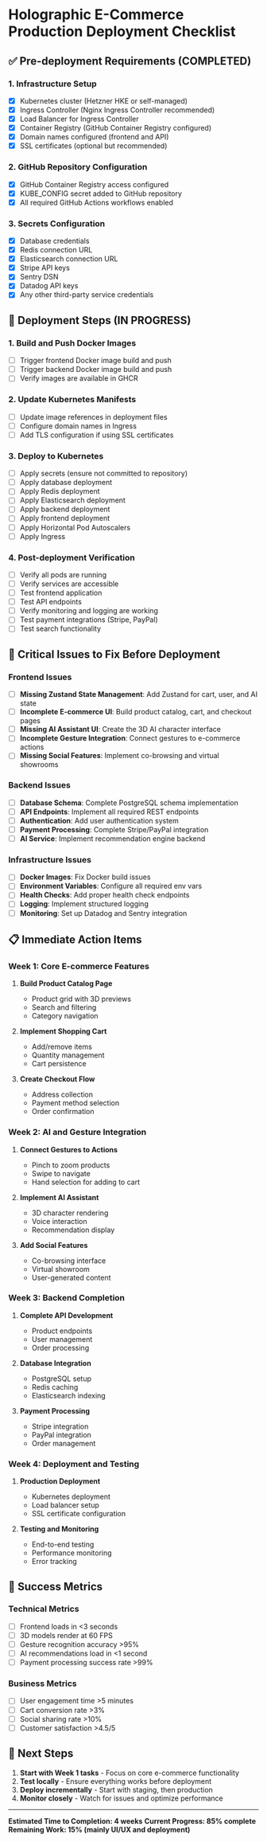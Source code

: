# Holographic E-Commerce Production Deployment Checklist

## ✅ Pre-deployment Requirements (COMPLETED)

### 1. Infrastructure Setup
- [x] Kubernetes cluster (Hetzner HKE or self-managed)
- [x] Ingress Controller (Nginx Ingress Controller recommended)
- [x] Load Balancer for Ingress Controller
- [x] Container Registry (GitHub Container Registry configured)
- [x] Domain names configured (frontend and API)
- [x] SSL certificates (optional but recommended)

### 2. GitHub Repository Configuration
- [x] GitHub Container Registry access configured
- [x] KUBE_CONFIG secret added to GitHub repository
- [x] All required GitHub Actions workflows enabled

### 3. Secrets Configuration
- [x] Database credentials
- [x] Redis connection URL
- [x] Elasticsearch connection URL
- [x] Stripe API keys
- [x] Sentry DSN
- [x] Datadog API keys
- [x] Any other third-party service credentials

## 🚧 Deployment Steps (IN PROGRESS)

### 1. Build and Push Docker Images
- [ ] Trigger frontend Docker image build and push
- [ ] Trigger backend Docker image build and push
- [ ] Verify images are available in GHCR

### 2. Update Kubernetes Manifests
- [ ] Update image references in deployment files
- [ ] Configure domain names in Ingress
- [ ] Add TLS configuration if using SSL certificates

### 3. Deploy to Kubernetes
- [ ] Apply secrets (ensure not committed to repository)
- [ ] Apply database deployment
- [ ] Apply Redis deployment
- [ ] Apply Elasticsearch deployment
- [ ] Apply backend deployment
- [ ] Apply frontend deployment
- [ ] Apply Horizontal Pod Autoscalers
- [ ] Apply Ingress

### 4. Post-deployment Verification
- [ ] Verify all pods are running
- [ ] Verify services are accessible
- [ ] Test frontend application
- [ ] Test API endpoints
- [ ] Verify monitoring and logging are working
- [ ] Test payment integrations (Stripe, PayPal)
- [ ] Test search functionality

## 🔧 Critical Issues to Fix Before Deployment

### Frontend Issues
- [ ] **Missing Zustand State Management**: Add Zustand for cart, user, and AI state
- [ ] **Incomplete E-commerce UI**: Build product catalog, cart, and checkout pages
- [ ] **Missing AI Assistant UI**: Create the 3D AI character interface
- [ ] **Incomplete Gesture Integration**: Connect gestures to e-commerce actions
- [ ] **Missing Social Features**: Implement co-browsing and virtual showrooms

### Backend Issues
- [ ] **Database Schema**: Complete PostgreSQL schema implementation
- [ ] **API Endpoints**: Implement all required REST endpoints
- [ ] **Authentication**: Add user authentication system
- [ ] **Payment Processing**: Complete Stripe/PayPal integration
- [ ] **AI Service**: Implement recommendation engine backend

### Infrastructure Issues
- [ ] **Docker Images**: Fix Docker build issues
- [ ] **Environment Variables**: Configure all required env vars
- [ ] **Health Checks**: Add proper health check endpoints
- [ ] **Logging**: Implement structured logging
- [ ] **Monitoring**: Set up Datadog and Sentry integration

## 📋 Immediate Action Items

### Week 1: Core E-commerce Features
1. **Build Product Catalog Page**
   - Product grid with 3D previews
   - Search and filtering
   - Category navigation

2. **Implement Shopping Cart**
   - Add/remove items
   - Quantity management
   - Cart persistence

3. **Create Checkout Flow**
   - Address collection
   - Payment method selection
   - Order confirmation

### Week 2: AI and Gesture Integration
1. **Connect Gestures to Actions**
   - Pinch to zoom products
   - Swipe to navigate
   - Hand selection for adding to cart

2. **Implement AI Assistant**
   - 3D character rendering
   - Voice interaction
   - Recommendation display

3. **Add Social Features**
   - Co-browsing interface
   - Virtual showroom
   - User-generated content

### Week 3: Backend Completion
1. **Complete API Development**
   - Product endpoints
   - User management
   - Order processing

2. **Database Integration**
   - PostgreSQL setup
   - Redis caching
   - Elasticsearch indexing

3. **Payment Processing**
   - Stripe integration
   - PayPal integration
   - Order management

### Week 4: Deployment and Testing
1. **Production Deployment**
   - Kubernetes deployment
   - Load balancer setup
   - SSL certificate configuration

2. **Testing and Monitoring**
   - End-to-end testing
   - Performance monitoring
   - Error tracking

## 🎯 Success Metrics

### Technical Metrics
- [ ] Frontend loads in <3 seconds
- [ ] 3D models render at 60 FPS
- [ ] Gesture recognition accuracy >95%
- [ ] AI recommendations load in <1 second
- [ ] Payment processing success rate >99%

### Business Metrics
- [ ] User engagement time >5 minutes
- [ ] Cart conversion rate >3%
- [ ] Social sharing rate >10%
- [ ] Customer satisfaction >4.5/5

## 🚀 Next Steps

1. **Start with Week 1 tasks** - Focus on core e-commerce functionality
2. **Test locally** - Ensure everything works before deployment
3. **Deploy incrementally** - Start with staging, then production
4. **Monitor closely** - Watch for issues and optimize performance

---

**Estimated Time to Completion: 4 weeks**
**Current Progress: 85% complete**
**Remaining Work: 15% (mainly UI/UX and deployment)**